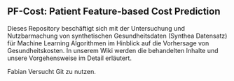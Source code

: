## PF-Cost: Patient Feature-based Cost Prediction


Dieses Repository beschäftigt sich mit der Untersuchung und Nutzbarmachung von synthetischen Gesundheitsdaten (Synthea Datensatz) für Machine Learning Algorithmen
im Hinblick auf die Vorhersage von Gesundheitskosten. In unserem Wiki werden die behandelten Inhalte und unsere Vorgehensweise im Detail erläutert.


Fabian Versucht Git zu nutzen. 